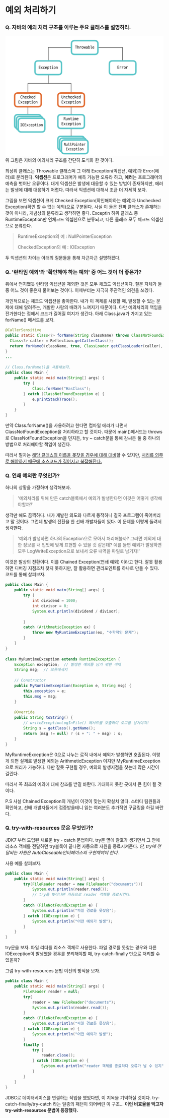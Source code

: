 # 예외 처리하기

### Q. 자바의 예외 처리 구조를 이루는 주요 클래스를 설명하라.
![Exception 구조](./Exception_structure.png)
위 그림은 자바의 예외처리 구조를 간단히 도식화 한 것이다.

최상위 클래스는 Throwable 클래스며 그 아래 Exception(익셉션, 예외)과 Error(에러)로 분리된다. **익셉션**은 프로그래머가 예측 가능한 오류라 하고, **에러**는 프로그래머의 예측을 벗어난 오류이다. 대게 익셉션은 발생에 대응할 수 있는 방법이 존재하지만, 에러는 발생에 대해 대응하기 어렵다. 따라서 익셉션에 대해서 조금 더 자세히 보자.

그림을 보면 익셉션이 크게 Checked Exception(확인해야하는 예외)과 Unchecked Exception(확인 할 수 없는 예외)으로 구분된다. 사실 이 둘은 진짜 클래스가 존재하는 것이 아니라, 개념상의 분류라고 생각하면 좋다. Exceptin 하위 클래스 중 RuntimeException만 언체크드 익셉션으로 분류되고, 다른 클래스 모두 체크드 익셉션으로 분류한다. 

>RuntimeException의 예 : NullPointerException
>
>CheckedException의 예 : IOException

두 익셉션의 차이는 아래의 질문들을 통해 차근차근 설명하겠다.

### Q. '런타임 예외'와 '확인해야 하는 예외' 중 어느 것이 더 좋은가?

위에서 언지했듯 런타임 익셉션을 제외한 것은 모두 체크드 익셉션이다. 질문 자체가 둘 중 어느 것이 좋은지 물어보는 것이다. 이제부터는 지극히 주관적인 의견을 쓰겠다.

개인적으로는 체크드 익셉션을 좋아한다. 내가 이 객체를 사용할 때, 발생할 수 있는 문제에 대해 알려주는, 개발한 사람의 배려가 느껴지기 때문이다. 다만 예외처리의 책임을 전가한다는 점에서 코드가 길어질 여지가 생긴다.  아래 Class.java가 가지고 있는 forName() 메서드를 보자.

```java
@CallerSensitive
public static Class<?> forName(String className) throws ClassNotFoundException {
  Class<?> caller = Reflection.getCallerClass();
  return forName0(className, true, ClassLoader.getClassLoader(caller), caller);
}
...
  
// Class.forName()을 사용해보자.
public class Main {
    public static void main(String[] args) {
        try {
            Class.forName("HasClass");
        } catch (ClassNotFoundException e) {
            e.printStackTrace();
        }
    }
}
```



만약 Class.forName()을 사용하려고 한다면 컴파일 에러가 나면서 ClassNotFoundException을 처리하라고 할 것이다. 때문에 main()메서드는 throws로 ClassNotFoundException을 던지든, try ~ catch문을 통해 감싸든 둘 중 하나의 방법으로 처리해야할 책임이 생긴다. 

따라서 필자는 <u>해당 클래스의 이름을 못찾을 경우에 대해 대비</u>할 수 있지만, <u>처리를 의무로 해야하기 때문에 소스코드가 길어지고 복잡해진다.</u>

### Q. 연쇄 예외란 무엇인가?

하나의 상황을 가정하며 생각해보자.

> '예외처리를 위해 만든 catch블록에서 예외가 발생한다면 이것은 어떻게 생각해야할까?'

생각만 해도 끔찍하다. 내가 개발한 의도와 다르게 동작하니 결국 프로그램이 죽어버리고 말 것이다. 그런데 발생의 전환을 한 선배 개발자들이 있다. 이 문제를 이렇게 돌려서 생각한다.

> '예외가 발생하면 하나의 Exception으로 모아서 처리해볼까? 그러면 예외에 대한 정보를 내 입맛에 맞게 표현할 수 있을 것 같은데? 예를 들면 예외가 발생하면 모두 LogWriteException으로 보내서 오류 내역을 파일로 남기자!'

이것은 발상의 전환이다. 이를 Chained Exception(연쇄 예외) 이라고 한다. 잘못 활용하면 디버깅 지점조차 찾지 못하지만, 잘 활용하면 관리포인트를 하나로 만들 수 있다. 코드를 통해 살펴보자.

```java
public class Main {
    public static void main(String[] args) {
        try {
            int dividend = 1000;
            int divisor = 0;
            System.out.println(dividend / divisor);

        }
        catch (ArithmeticException ex) {
            throw new MyRuntimeException(ex, "수학적인 문제");
        }
    }
}

class MyRuntimeException extends RuntimeException {
    Exception exception;  // 발생한 예외를 담기 위한 객체
    String msg;  // 오류메세지

    // Constructor
    public MyRuntimeException(Exception e, String msg) {
        this.exception = e;
        this.msg = msg;
    }

    @Override
    public String toString() {
        // writeExceptionLogInFile() 메서드를 호출하여 로그를 남겨야지!
        String s = getClass().getName();
        return (msg != null) ? (s + ": " + msg) : s;
    }
}
```

MyRuntimeException은 0으로 나누는 로직 내에서 예외가 발생하면 호출된다. 이렇게 되면 실제로 발생한 예외는 ArithmeticException 이지만 MyRuntimeException으로 처리가 가능하다. 다만 잘못 구현될 경우, 예외의 발생지점을 찾는데 많은 시간이 걸린다.

따라서 꼭 최초의 예외에 대해 참조를 받길 바란다. 기대하지 못한 곳에서 큰 힘이 될 것이다.

P.S 사실  Chained Exception의 개념이 이것이 맞는지 확실치 않다. 스터디 팀원들과 확인하고, 선배 개발자들에게 검증받을테니 읽는 여러분도 추가적인 구글링을 하길 바란다.

### Q. try-with-resources 문은 무엇인가?

JDK7 부터 도입된 새로운 try - catch 문법이다. try문 옆에 괄호가 생기면서 그 안에 리소스 객체를 전달하면 try블록이 끝나면 자동으로 자원을 종료시켜준다. *단, try에 전달되는 자원은 AutoCloseable인터페이스의 구현체여야 한다.*

사용 예를 살펴보자.

```java
public class Main {
    public static void main(String[] args) {
        try(FileReader reader = new FileReader("documents")){
            System.out.println(reader.read());  
            // try를 벗어나면 자동으로 reader 객체를 종료시킨다.
        }
        catch (FileNotFoundException e) {
            System.out.println("파일 경로를 못찾음");
        } catch (IOException e) {
            System.out.println("어떤 예외가 발생");
        }
    }
}
```

try문을 보자. 파일 리더를 리소스 객체로 사용한다. 파일 경로를 못찾는 경우와 다른 IOException이 발생했을 경우를 분리해야할 때, try-catch-finally 만으로 처리할 수 있을까?

그럼 try-with-resources 문법 이전의 방식을 보자.

```java
public class Main {
    public static void main(String[] args) {
        FileReader reader = null;
        try{
            reader = new FileReader("documents");
            System.out.println(reader.read());
        }
        catch (FileNotFoundException e) {
            System.out.println("파일 경로를 못찾음");
        } catch (IOException e) {
            System.out.println("어떤 예외가 발생");
        }
        finally {
            try {
                reader.close();
            } catch (IOException e) {
                System.out.println("reader 객체를 종료하다 오류가 날 수 있지");
            }
        }
    }
}
```

JDBC로 데이터베이스를 연결하는 작업을 했었다면, 이 지옥을 기억하실 것이다. try-catch-finally/try-catch 라는 일종의 패턴이 되어버린 이 구조... **이런 비효율을 막고자 try-with-resources 문법이 등장했다.**
